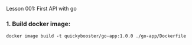 Lesson 001: First API with go

### 1. Build docker image:
```
docker image build -t quickybooster/go-app:1.0.0 ./go-app/Dockerfile
```


